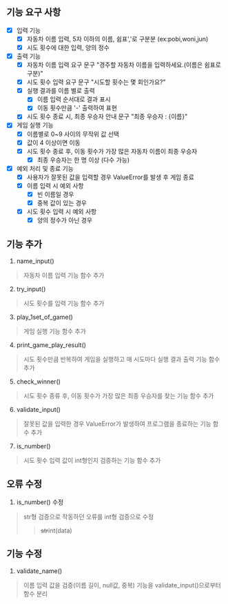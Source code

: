 ## 기능 요구 사항
- [X] 입력 기능
    - [X] 자동차 이름 입력, 5자 이하의 이름, 쉼표','로 구분분 (ex:pobi,woni,jun)
    - [X] 시도 횟수에 대한 입력, 양의 정수

- [X] 출력 기능
    - [X] 자동차 이름 입력 요구 문구 "경주할 자동차 이름을 입력하세요.(이름은 쉼표로 구분)"
    - [X] 시도 횟수 입력 요구 문구 "시도할 횟수는 몇 회인가요?"
    - [X] 실행 결과를 이름 별로 출력
        - [X] 이름 입력 순서대로 결과 표시
        - [X] 이동 횟수만큼 '-' 출력하여 표현
    - [X] 시도 횟수 종료 시, 최종 우승자 안내 문구 "최종 우승자 : {이름}"

- [X] 게임 실행 기능
    - [X] 이름별로 0~9 사이의 무작위 값 선택
    - [X] 값이 4 이상이면 이동
    - [X] 시도 횟수 종료 후, 이동 횟수가 가장 많은 자동차 이름이 최종 우승자
        -[X] 최종 우승자는 한 명 이상 (다수 가능)

- [X] 예외 처리 및 종료 기능
    - [X] 사용자가 잘못된 값을 입력할 경우 ValueError를 발생 후 게임 종료
    - [X] 이름 입력 시 예외 사항
        - [X] 빈 이름일 경우
        - [X] 중복 값이 있는 경우
    - [X] 시도 횟수 입력 시 예외 사항
        - [X] 양의 정수가 아닌 경우

## 기능 추가
1. name_input()
> 자동차 이름 입력 기능 함수 추가
2. try_input()
> 시도 횟수를 입력 기능 함수 추가
3. play_1set_of_game()
> 게임 실행 기능 함수 추가
4. print_game_play_result()
> 시도 횟수만큼 반복하여 게임을 실행하고 매 시도마다 실행 결과 출력 기능 함수 추가
5. check_winner()
> 시도 횟수 종류 후, 이동 횟수가 가장 많은 최종 우승자를 찾는 기능 함수 추가
6. validate_input()
> 잘못된 값을 입력한 경우 ValueError가 발생하여 프로그램을 종료하는 기능 함수 추가
7. is_number()
> 시도 횟수 입력 값이 int형인지 검증하는 기능 함수 추가

## 오류 수정
1. is_number() 수정
> str형 검증으로 작동하던 오류를 int형 검증으로 수정
>> ~~str~~int(data)

## 기능 수정
1. validate_name()
> 이름 입력 값을 검증(이름 길이, null값, 중복) 기능을 validate_input()으로부터 함수 분리